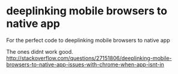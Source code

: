 # deeplinking mobile browsers to native app

For the perfect code to  deeplinking mobile browsers to native app

The ones didnt work good. 
http://stackoverflow.com/questions/27151806/deeplinking-mobile-browsers-to-native-app-issues-with-chrome-when-app-isnt-in
